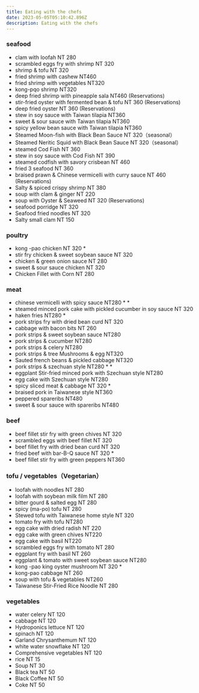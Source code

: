 ```yaml
---
title: Eating with the chefs
date: 2023-05-05T05:10:42.896Z
description: Eating with the chefs
---
```

### seafood

* clam with loofah  NT 280
* scrambled eggs fry with shrimp NT 320
* shrimp & tofu  NT 320
* fried shrimp with cashew   NT460
* fried shrimp with vegetables   NT320
* kong-pqo shrimp    NT320
* deep fried shrimp with pineapple sala   NT460 (Reservations) 
* stir-fried oyster with fermented bean & tofu  NT 360 (Reservations) 
* deep fried oyster    NT 360 (Reservations) 
* stew in soy sauce with Taiwan tilapia   NT360
* sweet & sour sauce with Taiwan tilapia   NT360
* spicy yellow bean sauce with Taiwan tilapia    NT360
* Steamed Moon-fish with Black Bean Sauce    NT 320（seasonal）
* Steamed Neritic Squid with Black Bean Sauce    NT 320（seasonal）
* steamed Cod Fish NT 360
* stew in soy sauce with Cod Fish  NT 390
* steamed codfish with savory crisbean NT 460
* fried 3 seafood   NT 360
* braised prawn & Chinese vermicelli with curry sauce  NT 460 (Reservations)
* Salty & spiced crispy shrimp    NT 380
* soup with clam & ginger   NT 220
* soup with Oyster &  Seaweed    NT 320 (Reservations) 
* seafood porridge    NT 320 
* Seafood fried noodles    NT 320 
* Salty small clam   NT 150 

### poultry

* kong -pao chicken NT 320 *
* stir fry chicken & sweet soybean sauce  NT 320
* chicken & green onion sauce  NT 280
* sweet & sour sauce chicken  NT 320
* Chicken Fillet with Corn   NT 280

### meat

* chinese vermicelli with spicy sauce  NT280 \* \*
* steamed minced pork cake with pickled cucumber in soy sauce  NT 320
* haken fries  NT280 *
* pork strips fry with dried bean curd  NT 320
* cabbage with bacon bits  NT 260
* pork strips & sweet soybean sauce  NT280
* pork strips  & cucumber  NT280
* pork strips & celery  NT280
* pork strips & tree Mushrooms & egg  NT320
* Sauted french beans & pickled cabbage  NT320
* pork strips & szechuan style  NT280 \* \*
* eggplant Stir-fried minced pork  with Szechuan style   NT280
* egg cake with Szechuan style  NT280
* spicy sliced meat & cabbage  NT 320 *
* braised pork in Taiwanese style   NT360
* peppered spareribs  NT480
* sweet & sour sauce with spareribs   NT480

### beef

* beef fillet stir fry with green chives  NT 320 
* scrambled eggs with beef fillet  NT 320
* beef fillet fry with dried bean curd  NT 320
* fried beef with bar-B-Q sauce  NT 320 *
* beef fillet stir fry with green peppers   NT360

### tofu / vegetables（Vegetarian）

* loofah with noodles  NT 280
* loofah with soybean milk film NT 280
* bitter gourd & salted egg  NT 280
* spicy (ma-po) tofu  NT 280
* Stewed tofu with Taiwanese  home style  NT 320
* tomato fry with tofu  NT280
* egg cake with dried radish  NT 220
* egg cake with green chives  NT220
* egg cake with basil  NT220
* scrambled eggs fry with tomato  NT 280
* eggplant fry with basil  NT 260
* eggplant & tomato with sweet soybean sauce  NT280
* kong -pao king oyster mushroom   NT 320 *
* kong-pao cabbage  NT 260
* soup with tofu & vegetables   NT260
* Taiwanese Stir-Fried Rice Noodle   NT 280

### vegetables

* water celery NT 120
* cabbage NT 120
* Hydroponics  lettuce NT 120
* spinach NT 120
* Garland Chrysanthemum   NT 120
* white water snowflake  NT 120
* Comprehensive  vegetables  NT 120
* rice NT 15
* Soup  NT 30
* Black tea  NT 50
* Black Coffee  NT 50
* Coke NT 50